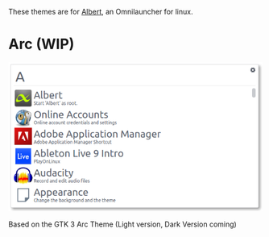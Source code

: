 These themes are for [Albert](https://github.com/ManuelSchneid3r/albert), an Omnilauncher for linux.

# Arc (WIP)
![Screenshot](Arc/screenshot.png)

Based on the GTK 3 Arc Theme (Light version, Dark Version coming)
